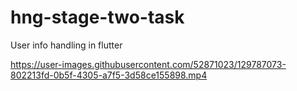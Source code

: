 # hng-stage-two-task
User info handling in flutter




https://user-images.githubusercontent.com/52871023/129787073-802213fd-0b5f-4305-a7f5-3d58ce155898.mp4


